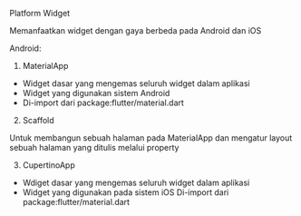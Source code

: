 Platform Widget

Memanfaatkan widget dengan gaya berbeda pada Android dan iOS

Android:

1. MaterialApp
- Widget dasar yang mengemas seluruh widget dalam aplikasi
- Widget yang digunakan sistem Android
- Di-import dari package:flutter/material.dart

2.  Scaffold

Untuk membangun sebuah halaman pada MaterialApp dan mengatur layout sebuah halaman yang ditulis melalui property

3. CupertinoApp
- Wdiget dasar yang mengemas seluruh widget dalam aplikasi
- Widget yang digunakan pada sistem iOS
Di-import dari package:flutter/material.dart

